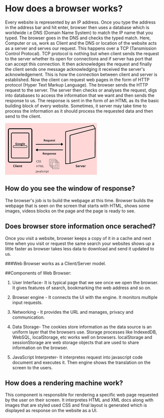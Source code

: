 # How does a browser works?

Every website is represented by an IP address. Once you type the address in the address bar and hit enter, browser then uses a database which is worldwide i.e DNS (Domain Name System) to match the IP name that you typed. The browser goes in the DNS and checks the typed match. Here, Computer or us, work as Client and the DNS or location of the website acts as a server and serves our request. This happens over a TCP (Tansmission Control Protocal). TCP protocol is nothing but when client sends the request to the server whether its open for connections and if server has port that can accept this connection. It then acknowledges the request and finally the client sends one message acknowledging it received the server's acknowledgement. This is how the connection between client and server is established. Now the client can request web pages in the form of HTTP protocol (Hyper Text Markup Language). The browser sends the HTTP request to the server. The server then checks or analyses the request, digs into databases to access the information that we want and then sends the response to us. The response is sent in the form of an HTML as its the basic building block of every website. Sometimes, it server may take time to process the information as it should process the requested data and then send to the client.

![browser](./images/browser.jpeg)

## How do you see the window of response?

The browser's job is to build the webpage at this time. Browser builds the webpage that is seen on the screen that starts with HTML, shows some images, videos blocks on the page and the page is ready to see.

## Does browser store information once serached?

Once you visit a website, browser keeps a copy of it in a cache and next time when you visit or request the same search your websites shows up a little faster as browser takes less data to download and send it updated to us.

###Web Browser works as a Client/Server model.

##Components of Web Browser:

1. User Interface-
   It is typical page that we see once we open the browser. It gives features of search, bookmarking the web address and so on.

2. Browser engine -
   It connects the UI with the engine. It monitors multiple input requests.

3. Networking -
   It provides the URL and manages, privacy and communication.

4. Data Storage-
   The cookies store information as the data source is an uniform layer that the browsers use. Storage processes like IndexedDB, WebSQL, localStorage, etc works well on browsers. localStorage and sessionStorage are web storage objects that are used to share information on the browser.

5. JavaScript Interpreter-
   It interpretes request into javascript code document and executes it. Then engine shows the translation on the screen to the users.

## How does a rendering machine work?

This component is responsible for rendering a specific web page requested by the user on their screen. It interpretes HTML and XML docs along with images that are styled used CSS and final layout is generated which is displayed as response on the website as a UI.
